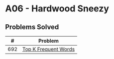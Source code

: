 # A06 - Hardwood Sneezy 
## Problems Solved 
|   #   | Problem         |
| :---: | --------------- | 
|  692  | [Top K Frequent Words](https://github.com/UselessFuwu/4883-Prog-Tech/tree/main/Assignment/A06-%20Hardwood%20Sneezy/P-692%20Top%20K%20Frequent%20Words) |
